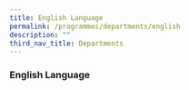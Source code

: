```yaml
---
title: English Language
permalink: /programmes/departments/english
description: ""
third_nav_title: Departments
---
```

### English Language